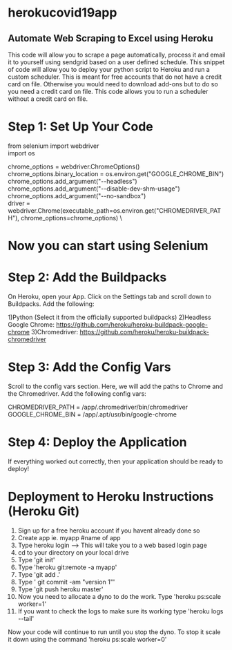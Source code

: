 # herokucovid19app

## Automate Web Scraping to Excel using Heroku

This code will allow you to scrape a page automatically, process it and email it to yourself using sendgrid based on a user defined schedule. This snippet of code will allow you to deploy your python script to Heroku and run a custom scheduler. This is meant for free accounts that do not have a credit card on file. Otherwise you would need to download add-ons but to do so you need a credit card on file. This code allows you to run a scheduler without a credit card on file.

# Step 1: Set Up Your Code
from selenium import webdriver \
import os

chrome_options = webdriver.ChromeOptions() \
chrome_options.binary_location = os.environ.get("GOOGLE_CHROME_BIN") \
chrome_options.add_argument("--headless") \
chrome_options.add_argument("--disable-dev-shm-usage") \
chrome_options.add_argument("--no-sandbox") \
driver = webdriver.Chrome(executable_path=os.environ.get("CHROMEDRIVER_PATH"), chrome_options=chrome_options) \
# Now you can start using Selenium

# Step 2: Add the Buildpacks
On Heroku, open your App. Click on the Settings tab and scroll down to Buildpacks. Add the following:

1)Python (Select it from the officially supported buildpacks)
2)Headless Google Chrome: https://github.com/heroku/heroku-buildpack-google-chrome
3)Chromedriver: https://github.com/heroku/heroku-buildpack-chromedriver


# Step 3: Add the Config Vars
Scroll to the config vars section. Here, we will add the paths to Chrome and the Chromedriver. Add the following config vars:

CHROMEDRIVER_PATH = /app/.chromedriver/bin/chromedriver
GOOGLE_CHROME_BIN = /app/.apt/usr/bin/google-chrome


# Step 4: Deploy the Application
If everything worked out correctly, then your application should be ready to deploy!

# Deployment to Heroku Instructions (Heroku Git)
1) Sign up for a free heroku account if you havent already done so
2) Create app ie. myapp #name of app
3) Type heroku login --> This will take you to a web based login page
4) cd to your directory on your local drive
5) Type 'git init'
6) Type 'heroku git:remote -a myapp'
7) Type 'git add .'
8) Type ' git commit -am "version 1"'
9) Type 'git push heroku master'
10) Now you need to allocate a dyno to do the work. Type 'heroku ps:scale worker=1'
11) If you want to check the logs to make sure its working type 'heroku logs --tail'

Now your code will continue to run until you stop the dyno. To stop it scale it down using the command 'heroku ps:scale worker=0'
